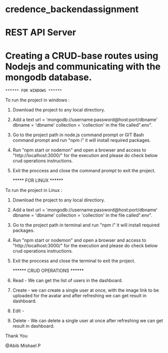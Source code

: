 # credence_backendassignment
# REST API Server 
# Creating a CRUD-base routes using Nodejs and communicating with the mongodb database.

    ****** FOR WINDOWS ******

To run the project in windows : 

1. Download the project to any local directiory.

2. Add a text 
    url = 'mongodb://username:password@host:port/dbname'
    dbname = 'dbname'
    collection = 'collection'
in the file called".env".

3. Go to the project path in node.js command prompt or GIT Bash command prompt and run "npm i" it will install required packages.

4. Run "npm start or nodemon" and open a browser and access to "http://localhost:3000/" for the execution and please do check below crud operations instructions.

5. Exit the proccess and close the command prompt to exit the project.

    ***** FOR LINUX ****** 
    
To run the project in Linux :

1. Download the project to any local directiory.

2. Add a text 
    url = 'mongodb://username:password@host:port/dbname'
    dbname = 'dbname'
    collection = 'collection'
in the file called".env".

3. Go to the project path in terminal and run "npm i" it will install required packages.

4. Run "npm start or nodemon" and open a browser and access to "http://localhost:3000/" for the execution and please do check below crud operations instructions.

5. Exit the proccess and close the terminal to exit the project.

    ****** CRUD OPERATIONS ******

1. Read - We can get the list of users in the dashboard.

2. Create - we can create a single user at once, with the image link to be uploaded for the avatar and after refreshing we can get result in dashboard.

3. Edit - 

4. Delete - We can delete a single user at once after refreshing we can get result in dashboard.

Thank You

@Abib Mishael P
